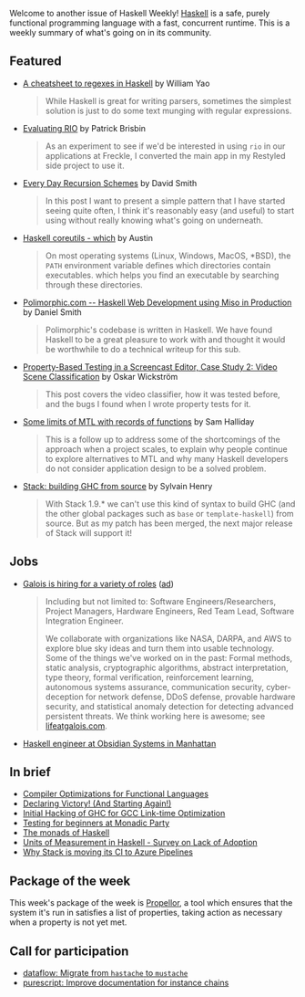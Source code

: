 Welcome to another issue of Haskell Weekly!
[Haskell](https://www.haskell.org) is a safe, purely functional programming language with a fast, concurrent runtime.
This is a weekly summary of what's going on in its community.

## Featured

-   [A cheatsheet to regexes in Haskell](https://williamyaoh.com/posts/2019-04-11-cheatsheet-to-regexes-in-haskell.html) by William Yao

    > While Haskell is great for writing parsers, sometimes the simplest solution is just to do some text munging with regular expressions.

-   [Evaluating RIO](https://tech.freckle.com/2019/04/16/evaluating-rio/) by Patrick Brisbin

    > As an experiment to see if we'd be interested in using `rio` in our applications at Freckle, I converted the main app in my Restyled side project to use it.

-   [Every Day Recursion Schemes](https://shmish111.github.io/2019/04/13/recursion-schemes-patterns/) by David Smith

    > In this post I want to present a simple pattern that I have started seeing quite often, I think it's reasonably easy (and useful) to start using without really knowing what's going on underneath.

-   [Haskell coreutils - which](https://anardil.net/2019/haskell-coreutils-which.html) by Austin

    > On most operating systems (Linux, Windows, MacOS, \*BSD), the `PATH` environment variable defines which directories contain executables. which helps you find an executable by searching through these directories.

-   [Polimorphic.com -- Haskell Web Development using Miso in Production](https://np.reddit.com/r/haskell/comments/bco8he/polimorphiccom_haskell_web_development_using_miso/) by Daniel Smith

    > Polimorphic's codebase is written in Haskell. We have found Haskell to be a great pleasure to work with and thought it would be worthwhile to do a technical writeup for this sub.

-   [Property-Based Testing in a Screencast Editor, Case Study 2: Video Scene Classification](https://wickstrom.tech/programming/2019/04/17/property-based-testing-in-a-screencast-editor-case-study-2.html) by Oskar Wickström

    > This post covers the video classifier, how it was tested before, and the bugs I found when I wrote property tests for it.

-   [Some limits of MTL with records of functions](https://discourse.haskell.org/t/some-limits-of-mtl-with-records-of-functions/576?u=taylorfausak) by Sam Halliday

    > This is a follow up to address some of the shortcomings of the approach when a project scales, to explain why people continue to explore alternatives to MTL and why many Haskell developers do not consider application design to be a solved problem.

-   [Stack: building GHC from source](https://hsyl20.fr/home/posts/2019-04-17-ghc-hacking-with-stack.html) by Sylvain Henry

    > With Stack 1.9.\* we can't use this kind of syntax to build GHC (and the other global packages such as `base` or `template-haskell`) from source. But as my patch has been merged, the next major release of Stack will support it!

## Jobs

-   [Galois is hiring for a variety of roles](https://galois.com/careers/) ([ad](https://haskellweekly.news/advertising.html))

    > Including but not limited to: Software Engineers/Researchers, Project Managers, Hardware Engineers, Red Team Lead, Software Integration Engineer.
    >
    > We collaborate with organizations like NASA, DARPA, and AWS to explore blue sky ideas and turn them into usable technology. Some of the things we've worked on in the past: Formal methods, static analysis, cryptographic algorithms, abstract interpretation, type theory, formal verification, reinforcement learning, autonomous systems assurance, communication security, cyber-deception for network defense, DDoS defense, provable hardware security, and statistical anomaly detection for detecting advanced persistent threats. We think working here is awesome; see [lifeatgalois.com](https://lifeatgalois.com).

-   [Haskell engineer at Obsidian Systems in Manhattan](https://np.reddit.com/r/haskell/comments/bcibj7/jobs_obsidian_systems_is_hiring/)

## In brief

-   [Compiler Optimizations for Functional Languages](http://blog.vmchale.com/article/compiler-optimizations)
-   [Declaring Victory! (And Starting Again!)](https://mmhaskell.com/blog/2019/4/15/declaring-victory-and-starting-again)
-   [Initial Hacking of GHC for GCC Link-time Optimization](http://brandon.si/code/initial-hacking-of-ghc-for-gcc-link-time-optimization/)
-   [Testing for beginners at Monadic Party](https://cs-syd.eu/posts/2019-04-14-testing-at-monadic-party)
-   [The monads of Haskell](https://markkarpov.com/post/the-monads.html)
-   [Units of Measurement in Haskell - Survey on Lack of Adoption](https://np.reddit.com/r/haskell/comments/bde1it/units_of_measurement_in_haskell_survey_on_lack_of/)
-   [Why Stack is moving its CI to Azure Pipelines](https://www.fpcomplete.com/blog/why-stack-is-moving-its-ci-to-azure-pipelines)

## Package of the week

This week's package of the week is [Propellor](https://hackage.haskell.org/package/propellor-5.7.0), a tool which ensures that the system it's run in satisfies a list of properties, taking action as necessary when a property is not yet met.

## Call for participation

-   [dataflow: Migrate from `hastache` to `mustache`](https://github.com/sonyxperiadev/dataflow/issues/8)
-   [purescript: Improve documentation for instance chains](https://github.com/purescript/purescript/issues/3605)
